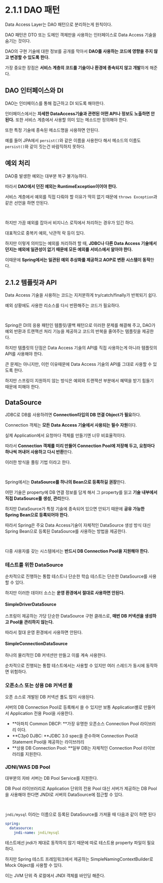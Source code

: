 # 2.1.1 DAO 패턴

Data Access Layer는 DAO 패턴으로 분리하는게 원칙이다.

DAO 패턴은 DTO 또는 도메인 객체만을 사용하는 인터페이스로 Data Access 기술을 숨기는 것이다.

DAO의 구현 기술에 대한 정보를 공개를 막아서 **DAO를 사용하는 코드에 영향을 주지 않고 변경할 수 있도록 한다.**

가장 중요한 장점은 **서비스 계층의 코드를 기술이나 환경에 종속되지 않고 개발**하게 해준다.

## DAO 인터페이스와 DI

DAO는 인터페이스를 통해 접근하고 DI 되도록 해야한다.

인터페이스에서는 **자세한 DataAccess기술과 관련된 어떤 API나 정보도 노출하면 안된다.** 또한 서비스 계층에서 사용할 의미 있는 메소드만 정의해야 한다.

또한 특정 기술에 종속된 메소드명을 사용하면 안된다.

예를 들어 JPA에서 `persist()`와 같은 이름을 사용한다 해서 메소드의 이름도 `persist()`와 같이 짓는건 바람직하지 못하다.

## 예외 처리

DAO중 발생한 예외는 대부분 복구 불가능하다.

따라서 **DAO에서 던진 예외는 RuntimeException이어야 한다.**

서비스 계층에서 예외를 직접 다뤄야 할 이유가 딱히 없기 때문에 `throws Exception`과 같은 선언을 하면 안된다.

<br>

하지만 가끔 예외를 잡아서 비지니스 로직에서 처리하는 경우가 있긴 하다.

대표적으로 중복키 예외, 낙관적 락 등이 있다.

하지만 이렇게 의미있는 예외를 처리하려 할 때, **JDBC나 다른 Data Access 기술에서 던지는 예외에 일관성이 없기 때문에 모든 예외를 서비스에서 알아야 한다.**

이때문에 **Spring에서는 일관된 예외 추상화를 제공하고 AOP로 변환 시스템이 동작**한다.

## 2.1.2 템플릿과 API

Data Access 기술을 사용하는 코드는 지저분하게 try/catch/finally가 반복되기 쉽다.

예외 상황에도 사용한 리소스를 다시 반환해주는 코드가 필요하다.

<br>

Spring은 DI의 응용 패턴인 템플릿/콜백 패턴으로 이러한 문제를 해결해 주고, DAO가 예외 반환과 트랜잭션 처리 기능을 제공하고 코드의 반복을 줄여주는 템플릿을 제공한다.

하지만 템플릿의 단점은 Data Access 기술의 API를 직접 사용하는게 아니라 템플릿의 API를 사용해야 한다.

큰 문제는 아니지만, 이런 이유때문에 Data Access 기술의 API를 그대로 사용할 수 있도록 한다.

하지만 스프링이 지원하지 않는 방식은 예외와 트랜잭션 부분에서 혜택을 받기 힘들기 때문에 피해야 한다.

## DataSource

JDBC로 DB를 사용하려면 **Connection타입의 DB 연결 Object가 필요**하다.

Connection 객체는 **모든 Data Access 기술에서 사용되는 필수 자원**이다.

실제 Application에서 요청마다 객체를 만들기엔 너무 비효율적이다.

따라서 **Connection 객체를 미리 만들어 Connection Pool에 저장해 두고, 요청마다 하나씩 꺼내어 사용하고 다시 반환**한다.

이러한 방식을 풀링 기법 이라고 한다.

<br>

Spring에서는 **DataSource를 하나의 Bean으로 등록하길 권장**한다.

어떤 기술은 property에 DB 연결 정보를 담게 해서 그 property를 읽고 **기술 내부에서 직접 DataSource를 생성, 관리**한다.

하지만 DataSource가 특정 기술에 종속되어 있으면 안되기 때문에 **공유 가능한 Spring Bean으로 등록되어야 한다.**

따라서 Spring은 주요 Data Access기술이 자체적인 DataSource 생성 방식 대신 Spring Bean으로 등록된 DataSource를 사용하는 방법을 제공한다.

<br>

다중 사용자를 갖는 시스템에서는 **반드시 DB Connection Pool을 지원해야 한다.**

### 테스트를 위한 DataSource

순차적으로 진행하는 통합 테스트나 단순한 학습 테스트는 단순한 DataSource를 사용할 수 있다.

하지만 이러한 데이터 소스는 **운영 환경에서 절대로 사용하면 안된다.**

#### SimpleDriverDataSource

스프링이 제공하는 가당 단순한 DataSource 구현 클래스로, **매번 DB 커넥션을 생성하고 Pool을 관리하지 않는다.**

따라서 절대 운영 환경에서 사용하면 안된다.

#### SimpleConnectionDataSource

하나의 물리적인 DB 커넥션만 만들고 이를 계속 사용한다.

순차적으로 진행되는 통합 테스트에서는 사용할 수 있지만 여러 스레드가 동시에 동작하면 위험하다.

### 오픈소스 또는 상용 DB 커넥션 풀

오픈 소스로 개발된 DB 커넥션 풀도 많이 사용된다.

서버의 DB Connection Pool로 등록해서 쓸 수 있지만 보통 Application별로 만들어서 Application 전용 Pool을 사용한다.



-  **아파치 Common DBCP: **가장 유명한 오픈소스 Connection Pool 라이브러리 이다.
-  **C3p0 DJBC: **JDBC 3.0 spec을 준수하며 Connection Pool과 Statement Pool을 제공하는 라이브러리
-  **상용 DB Connection Pool: **일부 DB는 자체적인 Connection Pool 라이브러리를 지원한다.

### JDNI/WAS DB Pool

대부분의 자바 서버는 DB Pool Service를 지원한다.

DB Pool 라이브러리로 Application 단위의 전용 Pool 대신 서버가 제공하는 DB Pool을 사용해야 한다면 JNDI로 서버의 DataSource에 접근할 수 있다.

<br>

`jndi/mysql` 이라는 이름으로 등록된 DataSource를 가져올 때 다음과 같이 하면 된다

``` yaml
spring:
  datasource:
    jndi-name: jndi/mysql
```

테스트에선 jndi가 제대로 동작하지 않기 때문에 따로 테스트용 property 파일이 필요하다.

하지만 Spring 테스트 프레임워크에서 제공하는 SimpleNamingContextBuilder로 Mock Object를 사용할 수 있다.

이는 JVM 단위 즉 로컬에서 JNDI 객체를 바인딩 해준다.